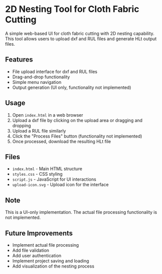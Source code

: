 # 2D Nesting Tool for Cloth Fabric Cutting

A simple web-based UI for cloth fabric cutting with 2D nesting capability. This tool allows users to upload dxf and RUL files and generate HLt output files.

## Features

- File upload interface for dxf and RUL files
- Drag-and-drop functionality
- Simple menu navigation
- Output generation (UI only, functionality not implemented)

## Usage

1. Open `index.html` in a web browser
2. Upload a dxf file by clicking on the upload area or dragging and dropping
3. Upload a RUL file similarly
4. Click the "Process Files" button (functionality not implemented)
5. Once processed, download the resulting HLt file

## Files

- `index.html` - Main HTML structure
- `styles.css` - CSS styling
- `script.js` - JavaScript for UI interactions
- `upload-icon.svg` - Upload icon for the interface

## Note

This is a UI-only implementation. The actual file processing functionality is not implemented.

## Future Improvements

- Implement actual file processing
- Add file validation
- Add user authentication
- Implement project saving and loading
- Add visualization of the nesting process 